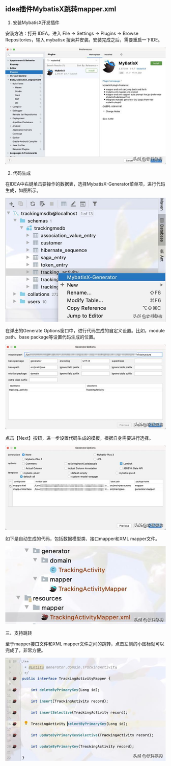 
## idea插件MybatisX跳转mapper.xml
1. 安装MybatisX开发插件

安装方法：打开 IDEA，进入 File -> Settings -> Plugins -> Browse Repositories，输入 mybatisx 搜索并安装。安装完成之后，需要重启一下IDE。

![](../../assets/1659272792809.jpeg)





2. 代码生成

在IDEA中右键单击要操作的数据表，选择MybatisX-Generator菜单项，进行代码生成，如图所示。

![](../../assets/1659272792824.jpeg)





在弹出的Generate Options窗口中，进行代码生成的自定义设置。比如，module path、base package等设置代码生成的位置。

![](../../assets/1659272792840.jpeg)





点击【Next】按钮，进一步设置代码生成的模板，根据自身需要进行选择。

![](../../assets/1659272792856.jpeg)





如下是自动生成的代码，包括数据模型类、接口mapper和XML mapper文件。

![](../../assets/1659272792872.jpeg)





三、支持跳转

至于mapper接口文件和XML mapper文件之间的跳转，点击左侧的小图标就可以完成了，非常方便。

![](../../assets/1659272792888.jpeg)

